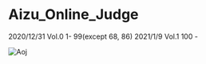 # Aizu_Online_Judge

2020/12/31 Vol.0 1- 99(except 68, 86) 
2021/1/9 Vol.1 100 -

![Aoj](https://user-images.githubusercontent.com/75316867/104091595-b1cb7980-52c1-11eb-9513-b386967b8f74.jpg)
